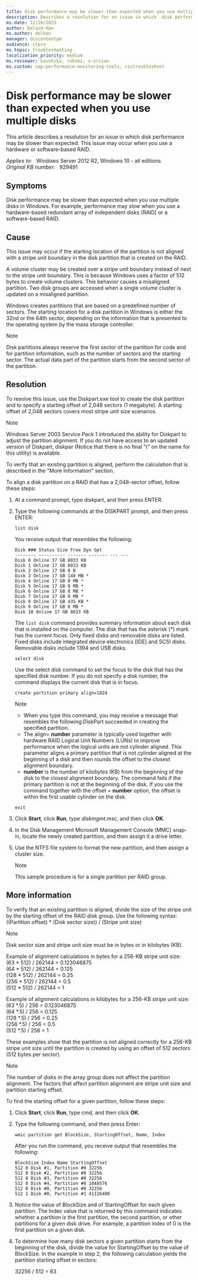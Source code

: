 ```yaml
---
title: Disk performance may be slower than expected when you use multiple disks
description: Describes a resolution for an issue in which  disk performance may be slower than expected.  This issue may occur when you use a hardware or software-based RAID.
ms.date: 12/26/2023
author: Deland-Han
ms.author: delhan
manager: dcscontentpm
audience: itpro
ms.topic: troubleshooting
localization_priority: medium
ms.reviewer: kaushika, robsmi, v-srisan
ms.custom: sap:performance-monitoring-tools, csstroubleshoot
---
```

# Disk performance may be slower than expected when you use multiple disks

This article describes a resolution for an issue in which  disk performance may be slower than expected. This issue may occur when you use a hardware or software-based RAID.

_Applies to:_ &nbsp; Windows Server 2012 R2, Windows 10 - all editions  
_Original KB number:_ &nbsp; 929491

## Symptoms

Disk performance may be slower than expected when you use multiple disks in Windows. For example, performance may slow when you use a hardware-based redundant array of independent disks (RAID) or a software-based RAID.

## Cause

This issue may occur if the starting location of the partition is not aligned with a stripe unit boundary in the disk partition that is created on the RAID.

A volume cluster may be created over a stripe unit boundary instead of next to the stripe unit boundary. This is because Windows uses a factor of 512 bytes to create volume clusters. This behavior causes a misaligned partition. Two disk groups are accessed when a single volume cluster is updated on a misaligned partition.

Windows creates partitions that are based on a predefined number of sectors. The starting location for a disk partition in Windows is either the 32nd or the 64th sector, depending on the information that is presented to the operating system by the mass storage controller.

> [!NOTE]
> Disk partitions always reserve the first sector of the partition for code and for partition information, such as the number of sectors and the starting sector. The actual data part of the partition starts from the second sector of the partition.

## Resolution

To resolve this issue, use the Diskpart.exe tool to create the disk partition and to specify a starting offset of 2,048 sectors (1 megabyte). A starting offset of 2,048 sectors covers most stripe unit size scenarios.

> [!NOTE]
> Windows Server 2003 Service Pack 1 introduced the ability for Diskpart to adjust the partition alignment. If you do not have access to an updated version of Diskpart, diskpar (Notice that there is no final "t" on the name for this utility) is available.

To verify that an existing partition is aligned, perform the calculation that is described in the "More Information" section.

To align a disk partition on a RAID that has a 2,048-sector offset, follow these steps:  

1. At a command prompt, type diskpart, and then press ENTER.
2. Type the following commands at the DISKPART prompt, and then press ENTER:  

   ```console
   list disk
   ```

   You receive output that resembles the following:

   ```output
   Disk ### Status Size Free Dyn Gpt  
   -------- ---------- ------- ------- --- ---  
   Disk 0 Online 37 GB 8033 KB  
   Disk 1 Online 17 GB 8033 KB
   Disk 2 Online 17 GB 0 B  
   Disk 3 Online 17 GB 148 MB *  
   Disk 4 Online 17 GB 8 MB *  
   Disk 5 Online 17 GB 8 MB *  
   Disk 6 Online 17 GB 8 MB *  
   Disk 7 Online 17 GB 8 MB *  
   Disk 8 Online 17 GB 435 KB *  
   Disk 9 Online 17 GB 8 MB *  
   Disk 10 Online 17 GB 8033 KB
   ```  

   The `list disk` command provides summary information about each disk that is installed on the computer. The disk that has the asterisk (*) mark has the current focus. Only fixed disks and removable disks are listed. Fixed disks include integrated device electronics [IDE] and SCSI disks. Removable disks include 1394 and USB disks.  

   ```console
   select disk
   ```

   Use the select disk command to set the focus to the disk that has the specified disk number. If you do not specify a disk number, the command displays the current disk that is in focus.

   ```console
   create partition primary align=1024
   ```

   > [!NOTE]  
   >
   >- When you type this command, you may receive a message that resembles the following:DiskPart succeeded in creating the specified partition.  
   >- The align= **number** parameter is typically used together with hardware RAID Logical Unit Numbers (LUNs) to improve performance when the logical units are not cylinder aligned. This parameter aligns a primary partition that is not cylinder aligned at the beginning of a disk and then rounds the offset to the closest alignment boundary.  
   >- **number** is the number of kilobytes (KB) from the beginning of the disk to the closest alignment boundary. The command fails if the primary partition is not at the beginning of the disk. If you use the command together with the offset = **number** option, the offset is within the first usable cylinder on the disk.  

   ```console
   exit
   ```

3. Click **Start**, click **Run**, type *diskmgmt.msc*, and then click **OK**.
4. In the Disk Management Microsoft Management Console (MMC) snap-in, locate the newly created partition, and then assign it a drive letter.
5. Use the NTFS file system to format the new partition, and then assign a cluster size.  

   > [!NOTE]
   > This sample procedure is for a single partition per RAID group.

## More information

To verify that an existing partition is aligned, divide the size of the stripe unit by the starting offset of the RAID disk group. Use the following syntax:  
((Partition offset) * (Disk sector size)) / (Stripe unit size)
> [!NOTE]
> Disk sector size and stripe unit size must be in bytes or in kilobytes (KB).

Example of alignment calculations in bytes for a 256-KB stripe unit size:  
(63 \* 512) / 262144 = 0.123046875  
(64 \* 512) / 262144 = 0.125  
(128 \* 512) / 262144 = 0.25  
(256 \* 512) / 262144 = 0.5  
(512 \* 512) / 262144 = 1  

Example of alignment calculations in kilobytes for a 256-KB stripe unit size:  
(63 \*.5) / 256 = 0.123046875  
(64 \*.5) / 256 = 0.125  
(128 \*.5) / 256 = 0.25  
(256 \*.5) / 256 = 0.5  
(512 \*.5) / 256 = 1  

These examples show that the partition is not aligned correctly for a 256-KB stripe unit size until the partition is created by using an offset of 512 sectors (512 bytes per sector).

> [!NOTE]
> The number of disks in the array group does not affect the partition alignment. The factors that affect partition alignment are stripe unit size and partition starting offset.

To find the starting offset for a given partition, follow these steps:  

1. Click **Start**, click **Run**, type cmd, and then click **OK**.
2. Type the following command, and then press Enter: 

   ```console
   wmic partition get BlockSize, StartingOffset, Name, Index
   ```  

   After you run the command, you receive output that resembles the following:

   ```output
   BlockSize Index Name StartingOffset  
   512 0 Disk #1, Partition #0 32256  
   512 0 Disk #2, Partition #0 32256  
   512 0 Disk #3, Partition #0 32256  
   512 0 Disk #4, Partition #0 1048576  
   512 0 Disk #0, Partition #0 32256  
   512 1 Disk #0, Partition #1 41126400
   ```

3. Notice the value of BlockSize and of StartingOffset for each given partition. The Index value that is returned by this command indicates whether a partition is the first partition, the second partition, or other partitions for a given disk drive. For example, a partition index of 0 is the first partition on a given disk.
4. To determine how many disk sectors a given partition starts from the beginning of the disk, divide the value for StartingOffset by the value of BlockSize. In the example in step 2, the following calculation yields the partition starting offset in sectors:

   32256 / 512 = 63
